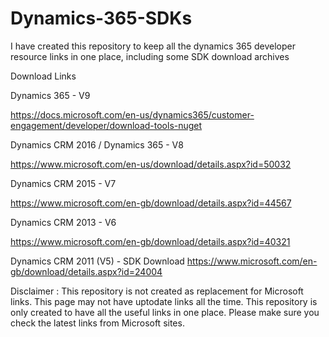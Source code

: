 # Dynamics-365-SDKs

I have created this repository to keep all the dynamics 365 developer resource links in one place, including some SDK download archives

Download Links


Dynamics 365 - V9

https://docs.microsoft.com/en-us/dynamics365/customer-engagement/developer/download-tools-nuget


Dynamics CRM 2016 / Dynamics 365 - V8

https://www.microsoft.com/en-us/download/details.aspx?id=50032


Dynamics CRM 2015 - V7

https://www.microsoft.com/en-gb/download/details.aspx?id=44567


Dynamics CRM 2013 - V6

https://www.microsoft.com/en-gb/download/details.aspx?id=40321


Dynamics CRM 2011 (V5) - SDK Download
https://www.microsoft.com/en-gb/download/details.aspx?id=24004



Disclaimer : This repository is not created as replacement for Microsoft links.  This page may not have uptodate links all the time. This repository is only created to have all the useful links in one place. Please make sure you check the latest links from Microsoft sites.




